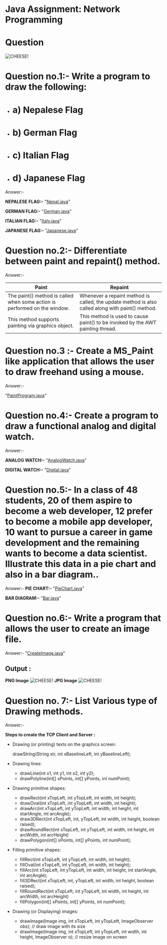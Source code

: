 # Java Assignment: Network Programming 

# Question

![CHEESE!](graphics.png)

# Question no.1:- Write a program to draw the following:
- # a) Nepalese Flag
- # b) German Flag
- # c) Italian Flag
- # d) Japanese Flag

Answer:-

**NEPALESE FLAG:-** "[Nepal.java](https://github.com/dhunganaPradeep/Java/blob/main/Assignments/Graphics/Nepal.java)"

**GERMAN FLAG:-** "[German.java](https://github.com/dhunganaPradeep/Java/blob/main/Assignments/Graphics/German.java)"

**ITALIAN FLAG:-** "[Italy.java](https://github.com/dhunganaPradeep/Java/blob/main/Assignments/Graphics/Italy.java)"

**JAPANESE FLAG:-** "[Japanese.java](https://github.com/dhunganaPradeep/Java/blob/main/Assignments/Graphics/Japanese.java)"

# Question no.2:- Differentiate between paint and repaint() method.

Answer:-


 | Paint  | Repaint |
| ------------- | ------------- |
|The paint() method is called when some action is performed on the window. |Whenever a repaint method is called, the update method is also called along with paint() method. |
|This method supports painting via graphics object. | This method is used to cause paint() to be invoked by the AWT painting thread.|



# Question no.3 :- Create a MS_Paint like application that allows the user to draw freehand using a mouse.

Answer:-

 "[PaintProgram.java](https://github.com/dhunganaPradeep/Java/blob/main/Assignments/Graphics/PaintProgram.java)"  


# Question no.4:-  Create a program to draw a functional analog and digital watch.

Answer:- 

**ANALOG WATCH:-** "[AnalogWatch.java](https://github.com/dhunganaPradeep/Java/blob/main/Assignments/Graphics/AnalogWatch.java)"

**DIGITAL WATCH:-** "[Digital.java](https://github.com/dhunganaPradeep/Java/blob/main/Assignments/Graphics/Digital.java)"

  
# Question no.5:-   In a class of 48 students, 20 of them aspire to become a web developer, 12 prefer to become a mobile app developer, 10 want to pursue a career in game development and the remaining wants to become a data scientist. Illustrate this data in a pie chart and also in a bar diagram..

Answer:- 
**PIE CHART:-** "[PieChart.java](https://github.com/dhunganaPradeep/Java/blob/main/Assignments/Graphics/PieChart.java)"

**BAR DIAGRAM:-** "[Bar.java](https://github.com/dhunganaPradeep/Java/blob/main/Assignments/Graphics/Bar.java)"

# Question no.6:- Write a program that allows the user to create an image file.


Answer:- "[CreateImage.java](https://github.com/dhunganaPradeep/Java/blob/main/Assignments/Graphics/CreateImage.java)"

## Output :
   **PNG Image** ![CHEESE!](mydrawing.png)
   **JPG Image** ![CHEESE!](mydrawing.jpg)


# Question no. 7:- List Various type of Drawing methods.

Answer:-

**Steps to create the TCP Client and Server :**

- Drawing (or printing) texts on the graphics screen:

   drawString(String str, int xBaselineLeft, int yBaselineLeft);

- Drawing lines:
   - drawLine(int x1, int y1, int x2, int y2);
   - drawPolyline(int[] xPoints, int[] yPoints, int numPoint);

- Drawing primitive shapes:
   - drawRect(int xTopLeft, int yTopLeft, int width, int height);
   - drawOval(int xTopLeft, int yTopLeft, int width, int height);
   - drawArc(int xTopLeft, int yTopLeft, int width, int height, int startAngle, int arcAngle);
   - draw3DRect(int xTopLeft, int, yTopLeft, int width, int height, boolean raised);
   - drawRoundRect(int xTopLeft, int yTopLeft, int width, int height, int arcWidth, int arcHeight)
   - drawPolygon(int[] xPoints, int[] yPoints, int numPoint);

- Filling primitive shapes:
   - fillRect(int xTopLeft, int yTopLeft, int width, int height);
   - fillOval(int xTopLeft, int yTopLeft, int width, int height);
   - fillArc(int xTopLeft, int yTopLeft, int width, int height, int startAngle, int arcAngle);
   - fill3DRect(int xTopLeft, int, yTopLeft, int width, int height, boolean raised);
   - fillRoundRect(int xTopLeft, int yTopLeft, int width, int height, int arcWidth, int arcHeight)
   - fillPolygon(int[] xPoints, int[] yPoints, int numPoint);
 
- Drawing (or Displaying) images:
   - drawImage(Image img, int xTopLeft, int yTopLeft, ImageObserver obs);  // draw image with its size
   - drawImage(Image img, int xTopLeft, int yTopLeft, int width, int height, ImageObserver o);  // resize image on screen
